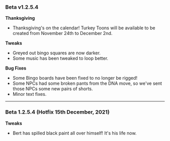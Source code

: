 ### Beta v1.2.5.4
 
**Thanksgiving**
- Thanksgiving's on the calendar! Turkey Toons will be available to be created from November 24th to December 2nd.
 
**Tweaks**
- Greyed out bingo squares are now darker.
- Some music has been tweaked to loop better.
 
**Bug Fixes**
- Some Bingo boards have been fixed to no longer be rigged!
- Some NPCs had some broken pants from the DNA move, so we've sent those NPCs some new pairs of shorts.
- Minor text fixes.

-----

### Beta 1.2.5.4 (Hotfix 15th December, 2021)

**Tweaks**

- Bert has spilled black paint all over himself! It's his life now. <!-- Embrace the darkness. -Paletti -->